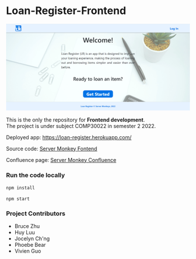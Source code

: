 # Loan-Register-Frontend

![screenshot](./screenshots/landing_page.png)


This is the only the repository for **Frontend development**. <br/>
The project is under subject COMP30022 in semester 2 2022.

Deployed app: https://loan-register.herokuapp.com/

Source code: [Server Monkey Fontend](https://github.com/IT-Project-Server-Monkeys/Loan-Register-Frontend)

Confluence page: [Server Monkey Confluence](https://servermonkeys.atlassian.net/wiki/spaces/IP/pages)

### Run the code locally
```
npm install
```
```
npm start
```

### Project Contributors
* Bruce Zhu
* Huy Luu
* Jocelyn Ch'ng
* Phoebe Bear
* Vivien Guo
